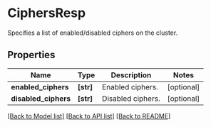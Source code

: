 # CiphersResp

Specifies a list of enabled/disabled ciphers on the cluster.

## Properties
Name | Type | Description | Notes
------------ | ------------- | ------------- | -------------
**enabled_ciphers** | **[str]** | Enabled ciphers. | [optional] 
**disabled_ciphers** | **[str]** | Disabled ciphers. | [optional] 

[[Back to Model list]](../README.md#documentation-for-models) [[Back to API list]](../README.md#documentation-for-api-endpoints) [[Back to README]](../README.md)


